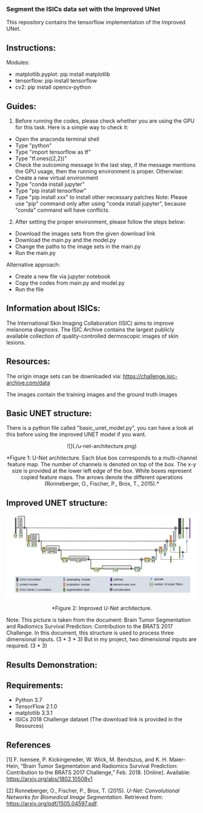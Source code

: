 ### Segment the ISICs data set with the Improved UNet
This repository contains the tensorflow implementation of the Improved UNet.

## Instructions:
Modules:
- matplotlib.pyplot: pip install matplotlib
- tensorflow: pip install tensorflow
- cv2: pip install opencv-python

## Guides:
1. Before running the codes, please check whether you are using the GPU for this task.
Here is a simple way to check it:
- Open the anaconda terminal shell
- Type "python"
- Type "import tensorflow as tf"
- Type "tf.ones((2,2))"
- Check the outcoming message
In the last step, if the message mentions the GPU usage, then the running environment is proper.
Otherwise:
- Create a new virtual environment
- Type "conda install jupyter"
- Type "pip install tensorflow"
- Type "pip install xxx" to install other necessary patches
Note: Please use "pip" command only after using "conda install jupyter", because "conda" command will have conflicts.

2. After setting the proper environment, please follow the steps below:
- Download the images sets from the given download link 
- Download the main.py and the model.py
- Change the paths to the image sets in the main.py
- Run the main.py

Alternative approach:
- Create a new file via jupyter notebook
- Copy the codes from main.py and model.py
- Run the file

## Information about ISICs:
The International Skin Imaging Collaboration (ISIC) aims to improve melanoma diagnosis. The ISIC Archive contains the largest publicly available collection of quality-controlled dermoscopic images of skin lesions.

## Resources: 
The origin image sets can be downloaded via: https://challenge.isic-archive.com/data

The images contain the training images and the ground truth images

## Basic UNET structure:
There is a python file called "basic_unet_model.py", you can have a look at this before using the improved UNET model if you want.

<p align="center"> 
![](./u-net-architecture.png)
</p>

<p align="center"> 
*Figure 1: U-Net architecture. Each blue box corresponds to a multi-channel feature map. The number of channels is denoted on top of the box. The x-y size is provided at the lower left edge of the box. White boxes represent copied feature maps. The arrows denote the different operations (Ronneberger, O., Fischer, P., Brox, T., 2015).*
</p>

## Improved UNET structure:
![](./improvedunet.png)

<p align="center"> 
*Figure 2: Improved U-Net architecture. 
</p>

Note: This picture is taken from the document: Brain Tumor Segmentation and Radiomics Survival Prediction: Contribution to the BRATS 2017 Challenge.
In this document, this structure is used to process three dimensional inputs. (3 * 3 * 3) But in my project, two dimensional inputs are required. (3 * 3)

## Results Demonstration:

## Requirements:
- Python 3.7
- TensorFlow 2.1.0
- matplotlib 3.3.1
- ISICs 2018 Challenge dataset (The download link is provided in the Resources)

## References
[1] F. Isensee, P. Kickingereder, W. Wick, M. Bendszus, and K. H. Maier-Hein, “Brain Tumor Segmentation and
Radiomics Survival Prediction: Contribution to the BRATS 2017 Challenge,” Feb. 2018. [Online]. Available:
https://arxiv.org/abs/1802.10508v1

[2] Ronneberger, O., Fischer, P., Brox, T. (2015). *U-Net: Convolutional Networks for Biomedical Image Segmentation.* Retrieved from: https://arxiv.org/pdf/1505.04597.pdf.